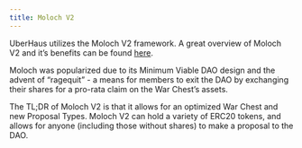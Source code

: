 ```yaml
---
title: Moloch V2
---
```

 
UberHaus utilizes the Moloch V2 framework. A great overview of Moloch V2 and it’s benefits can be found [here](https://medium.com/raid-guild/moloch-evolved-v2-primer-25c9cdeab455).
 
Moloch was popularized due to its Minimum Viable DAO design and the advent of “ragequit” - a means for members to exit the DAO by exchanging their shares for a pro-rata claim on the War Chest’s assets.
 
The TL;DR of Moloch V2 is that it allows for an optimized War Chest and new Proposal Types. Moloch V2 can hold a variety of ERC20 tokens, and allows for anyone (including those without shares) to make a proposal to the DAO.
